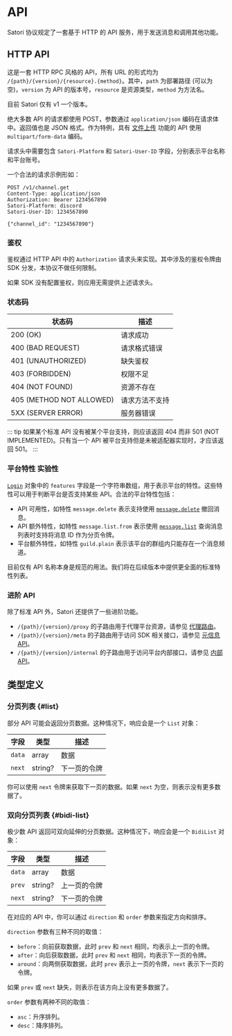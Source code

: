 # API

Satori 协议规定了一套基于 HTTP 的 API 服务，用于发送消息和调用其他功能。

## HTTP API

这是一套 HTTP RPC 风格的 API，所有 URL 的形式均为 `/{path}/{version}/{resource}.{method}`。其中，`path` 为部署路径 (可以为空)，`version` 为 API 的版本号，`resource` 是资源类型，`method` 为方法名。

目前 Satori 仅有 v1 一个版本。

绝大多数 API 的请求都使用 POST，参数通过 `application/json` 编码在请求体中。返回值也是 JSON 格式。作为特例，具有 [文件上传](../advanced/resource.md#api-upload-create) 功能的 API 使用 `multipart/form-data` 编码。

请求头中需要包含 `Satori-Platform` 和 `Satori-User-ID` 字段，分别表示平台名称和平台账号。

一个合法的请求示例形如：

```text
POST /v1/channel.get
Content-Type: application/json
Authorization: Bearer 1234567890
Satori-Platform: discord
Satori-User-ID: 1234567890

{"channel_id": "1234567890"}
```

### 鉴权

鉴权通过 HTTP API 中的 `Authorization` 请求头来实现。其中涉及的鉴权令牌由 SDK 分发，本协议不做任何限制。

如果 SDK 没有配置鉴权，则应用无需提供上述请求头。

### 状态码

| 状态码 | 描述 |
| --- | --- |
| 200 (OK) | 请求成功 |
| 400 (BAD REQUEST) | 请求格式错误 |
| 401 (UNAUTHORIZED) | 缺失鉴权 |
| 403 (FORBIDDEN) | 权限不足 |
| 404 (NOT FOUND) | 资源不存在 |
| 405 (METHOD NOT ALLOWED) | 请求方法不支持 |
| 5XX (SERVER ERROR) | 服务器错误 |

::: tip
如果某个标准 API 没有被某个平台支持，则应该返回 404 而非 501 (NOT IMPLEMENTED)。只有当一个 API 被平台支持但是未被适配器实现时，才应该返回 501。
:::

### 平台特性 <badge type="warning">实验性</badge>

[`Login`](../resources/login.md) 对象中的 `features` 字段是一个字符串数组，用于表示平台的特性。这些特性可以用于判断平台是否支持某些 API。合法的平台特性包括：

- API 可用性，如特性 `message.delete` 表示支持使用 [`message.delete`](../resources/message.md#api-message-delete) 撤回消息。
- API 额外特性，如特性 `message.list.from` 表示使用 [`message.list`](../resources/message.md#api-message-create) 查询消息列表时支持将消息 ID 作为分页令牌。
- 平台额外特性，如特性 `guild.plain` 表示该平台的群组内只能存在一个消息频道。

目前仅有 API 名称本身是规范的用法。我们将在后续版本中提供更全面的标准特性列表。

### 进阶 API

除了标准 API 外，Satori 还提供了一些进阶功能。

- `/{path}/{version}/proxy` 的子路由用于代理平台资源，请参见 [代理路由](../advanced/resource.md#proxy-route)。
- `/{path}/{version}/meta` 的子路由用于访问 SDK 相关接口，请参见 [元信息 API](../advanced/meta.md#api)。
- `/{path}/{version}/internal` 的子路由用于访问平台内部接口，请参见 [内部 API](../advanced/internal.md)。

## 类型定义

### 分页列表 {#list}

部分 API 可能会返回分页数据。这种情况下，响应会是一个 `List` 对象：

| 字段 | 类型 | 描述 |
| --- | --- | --- |
| `data` | array | 数据 |
| `next` | string? | 下一页的令牌 |

你可以使用 `next` 令牌来获取下一页的数据。如果 `next` 为空，则表示没有更多数据了。

### 双向分页列表 {#bidi-list}

极少数 API 返回可双向延伸的分页数据。这种情况下，响应会是一个 `BidiList` 对象：

| 字段 | 类型 | 描述 |
| --- | --- | --- |
| `data` | array | 数据 |
| `prev` | string? | 上一页的令牌 |
| `next` | string? | 下一页的令牌 |

在对应的 API 中，你可以通过 `direction` 和 `order` 参数来指定方向和排序。

`direction` 参数有三种不同的取值：

- `before`：向前获取数据，此时 `prev` 和 `next` 相同，均表示上一页的令牌。
- `after`：向后获取数据，此时 `prev` 和 `next` 相同，均表示下一页的令牌。
- `around`：向两侧获取数据，此时 `prev` 表示上一页的令牌，`next` 表示下一页的令牌。

如果 `prev` 或 `next` 缺失，则表示在该方向上没有更多数据了。

`order` 参数有两种不同的取值：

- `asc`：升序排列。
- `desc`：降序排列。

